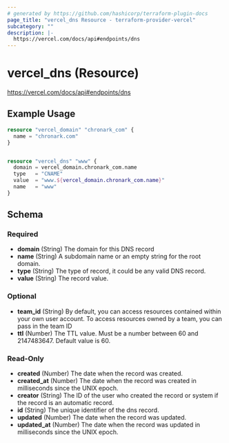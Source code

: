 ```yaml
---
# generated by https://github.com/hashicorp/terraform-plugin-docs
page_title: "vercel_dns Resource - terraform-provider-vercel"
subcategory: ""
description: |-
  https://vercel.com/docs/api#endpoints/dns
---
```


# vercel_dns (Resource)

https://vercel.com/docs/api#endpoints/dns

## Example Usage

```terraform
resource "vercel_domain" "chronark_com" {
  name = "chronark.com"
}


resource "vercel_dns" "www" {
  domain = vercel_domain.chronark_com.name
  type   = "CNAME"
  value  = "www.${vercel_domain.chronark_com.name}"
  name   = "www"
}
```

<!-- schema generated by tfplugindocs -->
## Schema

### Required

- **domain** (String) The domain for this DNS record
- **name** (String) A subdomain name or an empty string for the root domain.
- **type** (String) The type of record, it could be any valid DNS record.
- **value** (String) The record value.

### Optional

- **team_id** (String) By default, you can access resources contained within your own user account. To access resources owned by a team, you can pass in the team ID
- **ttl** (Number) The TTL value. Must be a number between 60 and 2147483647. Default value is 60.

### Read-Only

- **created** (Number) The date when the record was created.
- **created_at** (Number) The date when the record was created in milliseconds since the UNIX epoch.
- **creator** (String) The ID of the user who created the record or system if the record is an automatic record.
- **id** (String) The unique identifier of the dns record.
- **updated** (Number) The date when the record was updated.
- **updated_at** (Number) The date when the record was updated in milliseconds since the UNIX epoch.


